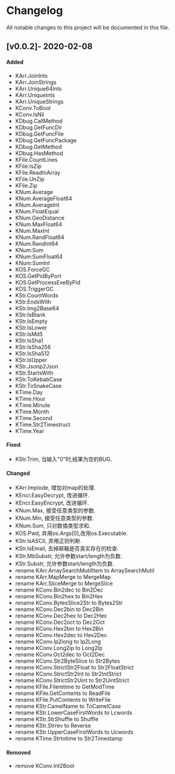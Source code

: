 # Changelog
All notable changes to this project will be documented in this file.

## [v0.0.2]- 2020-02-08
#### Added
- KArr.JoinInts
- KArr.JoinStrings
- KArr.Unique64Ints
- KArr.UniqueInts
- KArr.UniqueStrings
- KConv.ToBool
- KConv.IsNil
- KDbug.CallMethod
- KDbug.GetFuncDir
- KDbug.GetFuncFile
- KDbug.GetFuncPackage
- KDbug.GetMethod
- KDbug.HasMethod
- KFile.CountLines
- KFile.IsZip
- KFile.ReadInArray
- KFile.UnZip
- KFile.Zip
- KNum.Average
- KNum.AverageFloat64
- KNum.AverageInt
- KNum.FloatEqual
- KNum.GeoDistance
- KNum.MaxFloat64
- KNum.MaxInt
- KNum.RandFloat64
- KNum.RandInt64
- KNum:Sum
- KNum:SumFloat64
- KNum:SumInt
- KOS.ForceGC
- KOS.GetPidByPort
- KOS.GetProcessExeByPid
- KOS.TriggerGC
- KStr.CountWords
- KStr.EndsWith
- KStr.Img2Base64
- KStr.IsBlank
- KStr.IsEmpty
- KStr.IsLower
- KStr.IsMd5
- KStr.IsSha1
- KStr.IsSha256
- KStr.IsSha512
- KStr.IsUpper
- KStr.Jsonp2Json
- KStr.StartsWith
- KStr.ToKebabCase
- KStr.ToSnakeCase
- KTime.Day
- KTime.Hour
- KTime.Minute
- KTime.Month
- KTime.Second
- KTime.Str2Timestruct
- KTime.Year

#### Fixed
- KStr.Trim, 当输入"0"时,结果为空的BUG.

#### Changed
- KArr.Implode, 增加对map的处理.
- KEncr.EasyDecrypt, 改进循环.
- KEncr.EasyEncrypt, 改进循环.
- KNum.Max, 接受任意类型的参数.
- KNum.Min, 接受任意类型的参数.
- KNum.Sum, 只对数值类型求和.
- KOS.Pwd, 弃用os.Args[0],改用os.Executable.
- KStr.IsASCII, 弃用正则判断.
- KStr.IsEmail, 去掉邮箱是否真实存在的检查.
- KStr.MbSubstr, 允许参数start/length为负数.
- KStr.Substr, 允许参数start/length为负数.
- rename KArr.ArraySearchMutilItem to ArraySearchMutil
- rename KArr.MapMerge to MergeMap
- rename KArr.SliceMerge to MergeSlice
- rename KConv.Bin2dec to Bin2Dec
- rename KConv.Bin2hex to Bin2Hex
- rename KConv.BytesSlice2Str to Bytes2Str
- rename KConv.Dec2bin to Dec2Bin
- rename KConv.Dec2hex to Dec2Hex
- rename KConv.Dec2oct to Dec2Oct
- rename KConv.Hex2bin to Hex2Bin
- rename KConv.Hex2dec to Hex2Dec
- rename KConv.Ip2long to Ip2Long
- rename KConv.Long2ip to Long2Ip
- rename KConv.Oct2dec to Oct2Dec
- rename KConv.Str2ByteSlice to Str2Bytes
- rename KConv.StrictStr2Float to Str2FloatStrict
- rename KConv.StrictStr2Int to Str2IntStrict
- rename KConv.StrictStr2Uint to Str2UintStrict
- rename KFile.Filemtime to GetModTime
- rename KFile.GetContents to ReadFile
- rename KFile.PutContents to WriteFile
- rename KStr.CamelName to ToCamelCase
- rename KStr.LowerCaseFirstWords to Lcwords
- rename KStr.StrShuffle to Shuffle
- rename KStr.Strrev to Reverse
- rename KStr.UpperCaseFirstWords to Ucwords
- rename KTime.Strtotime to Str2Timestamp

#### Removed
- remove KConv.Int2Bool

